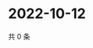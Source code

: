 # 2022-10-12

共 0 条

<!-- BEGIN WEIBO -->
<!-- 最后更新时间 Wed Oct 12 2022 17:12:53 GMT+0800 (China Standard Time) -->

<!-- END WEIBO -->
